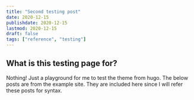 ```yaml
---
title: "Second testing post"
date: 2020-12-15
publishdate: 2020-12-15
lastmod: 2020-12-15
draft: false
tags: ["reference", "testing"]
---
```



## What is this testing page for?
Nothing! Just a playground for me to test the theme from hugo. The below posts are from the example site. They are included here since I will refer these posts for syntax.
